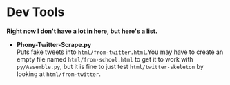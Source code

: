 # Dev Tools  
  
**Right now I don't have a lot in here, but here's a list.**  
  
- **Phony-Twitter-Scrape.py**  
Puts fake tweets into `html/from-twitter.html`.You may have to create an empty file
named `html/from-school.html` to get it to work with `py/Assemble.py`, but it is fine
to just test `html/twitter-skeleton` by looking at `html/from-twitter`.
